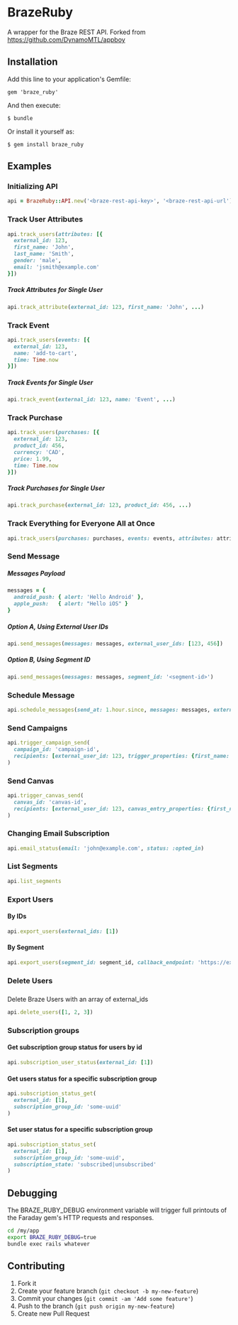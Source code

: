 # BrazeRuby

A wrapper for the Braze REST API. Forked from https://github.com/DynamoMTL/appboy

## Installation

Add this line to your application's Gemfile:

    gem 'braze_ruby'

And then execute:

    $ bundle

Or install it yourself as:

    $ gem install braze_ruby

## Examples

### Initializing API

```ruby
api = BrazeRuby::API.new('<braze-rest-api-key>', '<braze-rest-api-url')
```

### Track User Attributes

```ruby
api.track_users(attributes: [{
  external_id: 123,
  first_name: 'John',
  last_name: 'Smith',
  gender: 'male',
  email: 'jsmith@example.com'
}])
```

##### Track Attributes for Single User

```ruby
api.track_attribute(external_id: 123, first_name: 'John', ...)
```

### Track Event

```ruby
api.track_users(events: [{
  external_id: 123,
  name: 'add-to-cart',
  time: Time.now
}])
```

##### Track Events for Single User

```ruby
api.track_event(external_id: 123, name: 'Event', ...)
```

### Track Purchase

```ruby
api.track_users(purchases: [{
  external_id: 123,
  product_id: 456,
  currency: 'CAD',
  price: 1.99,
  time: Time.now
}])
```

##### Track Purchases for Single User

```ruby
api.track_purchase(external_id: 123, product_id: 456, ...)
```

### Track Everything for Everyone All at Once

```ruby
api.track_users(purchases: purchases, events: events, attributes: attributes)
```

### Send Message

##### Messages Payload

```ruby
messages = {
  android_push: { alert: 'Hello Android' },
  apple_push:   { alert: "Hello iOS" }
}
```

##### Option A, Using External User IDs

```ruby
api.send_messages(messages: messages, external_user_ids: [123, 456])
```

##### Option B, Using Segment ID

```ruby
api.send_messages(messages: messages, segment_id: '<segment-id>')
```


### Schedule Message

```ruby
api.schedule_messages(send_at: 1.hour.since, messages: messages, external_user_ids: [123, 456])
```

### Send Campaigns

```ruby
api.trigger_campaign_send(
  campaign_id: 'campaign-id',
  recipients: [external_user_id: 123, trigger_properties: {first_name: 'John'}]
)
```

### Send Canvas

```ruby
api.trigger_canvas_send(
  canvas_id: 'canvas-id',
  recipients: [external_user_id: 123, canvas_entry_properties: {first_name: 'John'}]
)
```

### Changing Email Subscription

```ruby
api.email_status(email: 'john@example.com', status: :opted_in)
```

### List Segments

```ruby
api.list_segments
```

### Export Users

#### By IDs

```ruby
api.export_users(external_ids: [1])
```

#### By Segment

```ruby
api.export_users(segment_id: segment_id, callback_endpoint: 'https://example.com')
```
### Delete Users

#####
Delete Braze Users with an array of external_ids
```ruby
api.delete_users([1, 2, 3])
```

### Subscription groups

#### Get subscription group status for users by id
```ruby
api.subscription_user_status(external_id: [1])
```

#### Get users status for a specific subscription group
```ruby
api.subscription_status_get(
  external_id: [1],
  subscription_group_id: 'some-uuid'
)
```

#### Set user status for a specific subscription group
```ruby
api.subscription_status_set(
  external_id: [1],
  subscription_group_id: 'some-uuid',
  subscription_state: 'subscribed|unsubscribed'
)
```

## Debugging

The BRAZE_RUBY_DEBUG environment variable will trigger full printouts of the Faraday gem's HTTP requests and responses.

```bash
cd /my/app
export BRAZE_RUBY_DEBUG=true
bundle exec rails whatever
```

## Contributing

1. Fork it
2. Create your feature branch (`git checkout -b my-new-feature`)
3. Commit your changes (`git commit -am 'Add some feature'`)
4. Push to the branch (`git push origin my-new-feature`)
5. Create new Pull Request
